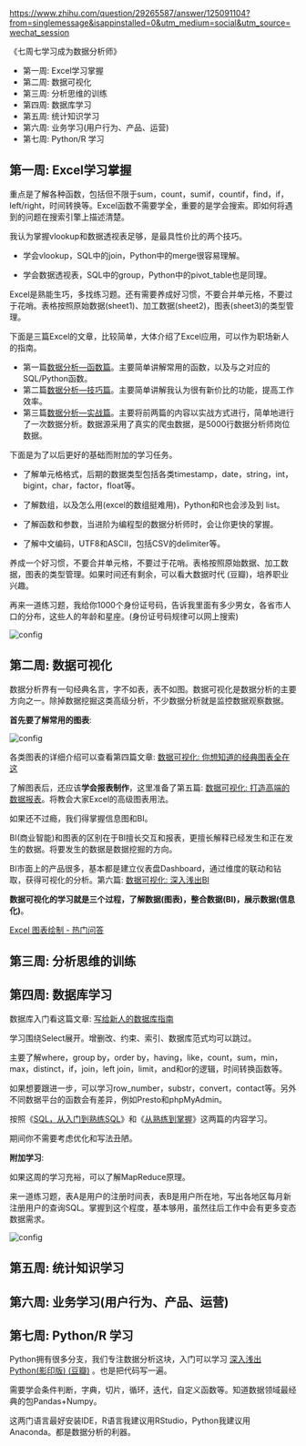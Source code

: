 https://www.zhihu.com/question/29265587/answer/125091104?from=singlemessage&isappinstalled=0&utm_medium=social&utm_source=wechat_session

《七周七学习成为数据分析师》

- 第一周: Excel学习掌握
- 第二周: 数据可视化
- 第三周: 分析思维的训练
- 第四周: 数据库学习
- 第五周: 统计知识学习
- 第六周: 业务学习(用户行为、产品、运营)
- 第七周: Python/R 学习

## 第一周: Excel学习掌握

重点是了解各种函数，包括但不限于sum，count，sumif，countif，find，if，left/right，时间转换等。Excel函数不需要学全，重要的是学会搜索。即如何将遇到的问题在搜索引擎上描述清楚。

我认为掌握vlookup和数据透视表足够，是最具性价比的两个技巧。

- 学会vlookup，SQL中的join，Python中的merge很容易理解。

- 学会数据透视表，SQL中的group，Python中的pivot\_table也是同理。

Excel是熟能生巧，多找练习题。还有需要养成好习惯，不要合并单元格，不要过于花哨。表格按照原始数据(sheet1)、加工数据(sheet2)，图表(sheet3)的类型管理。

下面是三篇Excel的文章，比较简单，大体介绍了Excel应用，可以作为职场新人的指南。

- 第一篇[数据分析—函数篇](https://zhuanlan.zhihu.com/p/23345231)。主要简单讲解常用的函数，以及与之对应的SQL/Python函数。
- 第二篇[数据分析—技巧篇](https://zhuanlan.zhihu.com/p/23618955)。主要简单讲解我认为很有新价比的功能，提高工作效率。
- 第三篇[数据分析—实战篇](https://zhuanlan.zhihu.com/p/24084300)。主要将前两篇的内容以实战方式进行，简单地进行了一次数据分析。数据源采用了真实的爬虫数据，是5000行数据分析师岗位数据。

下面是为了以后更好的基础而附加的学习任务。

- 了解单元格格式，后期的数据类型包括各类timestamp，date，string，int，bigint，char，factor，float等。

- 了解数组，以及怎么用(excel的数组挺难用)，Python和R也会涉及到 list。

- 了解函数和参数，当进阶为编程型的数据分析师时，会让你更快的掌握。

- 了解中文编码，UTF8和ASCII，包括CSV的delimiter等。

养成一个好习惯，不要合并单元格，不要过于花哨。表格按照原始数据、加工数据，图表的类型管理。如果时间还有剩余，可以看大数据时代 (豆瓣)，培养职业兴趣。

再来一道练习题，我给你1000个身份证号码，告诉我里面有多少男女，各省市人口的分布，这些人的年龄和星座。(身份证号码规律可以网上搜索)

![config](images/1.jpg)

## 第二周: 数据可视化

数据分析界有一句经典名言，字不如表，表不如图。数据可视化是数据分析的主要方向之一。除掉数据挖掘这类高级分析，不少数据分析就是监控数据观察数据。

**首先要了解常用的图表**: 

![config](images/2.jpg)

各类图表的详细介绍可以查看第四篇文章: [数据可视化: 你想知道的经典图表全在这](https://zhuanlan.zhihu.com/p/24168144)

了解图表后，还应该**学会报表制作**，这里准备了第五篇: [数据可视化: 打造高端的数据报表](https://zhuanlan.zhihu.com/p/24409555)。将教会大家Excel的高级图表用法。

如果还不过瘾，我们得掌握信息图和BI。

BI(商业智能)和图表的区别在于BI擅长交互和报表，更擅长解释已经发生和正在发生的数据。将要发生的数据是数据挖掘的方向。

BI市面上的产品很多，基本都是建立仪表盘Dashboard，通过维度的联动和钻取，获得可视化的分析。第六篇: [数据可视化: 深入浅出BI](https://zhuanlan.zhihu.com/p/24573880) 

**数据可视化的学习就是三个过程，了解数据(图表)，整合数据(BI)，展示数据(信息化)**。

[Excel 图表绘制 - 热门问答](https://www.zhihu.com/topic/19792123/hot)

## 第三周: 分析思维的训练

## 第四周: 数据库学习

数据库入门看这篇文章: [写给新人的数据库指南](https://zhuanlan.zhihu.com/p/25120684)

学习围绕Select展开。增删改、约束、索引、数据库范式均可以跳过。

主要了解where，group by，order by，having，like，count，sum，min，max，distinct，if，join，left join，limit，and和or的逻辑，时间转换函数等。

如果想要跟进一步，可以学习row_number，substr，convert，contact等。另外不同数据平台的函数会有差异，例如Presto和phpMyAdmin。

按照《[SQL，从入门到熟练SQL](https://zhuanlan.zhihu.com/p/25203710)》和《[从熟练到掌握](https://zhuanlan.zhihu.com/p/25435517)》这两篇的内容学习。

期间你不需要考虑优化和写法丑陋。

**附加学习**: 

如果这周的学习充裕，可以了解MapReduce原理。

来一道练习题，表A是用户的注册时间表，表B是用户所在地，写出各地区每月新注册用户的查询SQL。掌握到这个程度，基本够用，虽然往后工作中会有更多变态数据需求。

![config](images/3.jpg)

## 第五周: 统计知识学习

## 第六周: 业务学习(用户行为、产品、运营)

## 第七周: Python/R 学习

Python拥有很多分支，我们专注数据分析这块，入门可以学习 [深入浅出Python(影印版) (豆瓣)](https://link.zhihu.com/?target=https%3A//book.douban.com/subject/6892016/) 。也是把代码写一遍。

需要学会条件判断，字典，切片，循环，迭代，自定义函数等。知道数据领域最经典的包Pandas+Numpy。

这两门语言最好安装IDE，R语言我建议用RStudio，Python我建议用 Anaconda。都是数据分析的利器。
